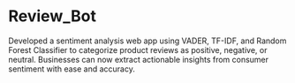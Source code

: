 # Review_Bot
Developed a sentiment analysis web app using VADER, TF-IDF, and Random Forest Classifier to categorize product reviews as positive, negative, or neutral. Businesses can now extract actionable insights from consumer sentiment with ease and accuracy.
